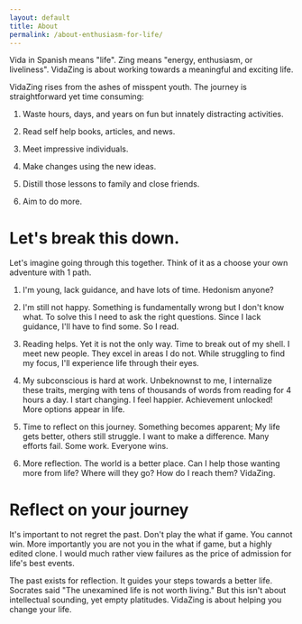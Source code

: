 ```yaml
---
layout: default
title: About
permalink: /about-enthusiasm-for-life/
---
```


Vida in Spanish means "life". Zing means "energy, enthusiasm, or liveliness". VidaZing is about working towards a meaningful and exciting life.

VidaZing rises from the ashes of misspent youth. The journey is straightforward yet time consuming:

1) Waste hours, days, and years on fun but innately distracting activities.

2) Read self help books, articles, and news.

3) Meet impressive individuals.

4) Make changes using the new ideas.

5) Distill those lessons to family and close friends.

6) Aim to do more.

# Let's break this down.

Let's imagine going through this together. Think of it as a choose your own adventure with 1 path.

1) I'm young, lack guidance, and have lots of time. Hedonism anyone?

2) I'm still not happy. Something is fundamentally wrong but I don't know what. To solve this I need to ask the right questions. Since I lack guidance, I'll have to find some. So I read.

3) Reading helps. Yet it is not the only way. Time to break out of my shell. I meet new people. They excel in areas I do not. While struggling to find my focus, I'll experience life through their eyes.

4) My subconscious is hard at work. Unbeknownst to me, I internalize these traits, merging with tens of thousands of words from reading for 4 hours a day. I start changing. I feel happier. Achievement unlocked! More options appear in life. 

5) Time to reflect on this journey. Something becomes apparent; My life gets better, others still struggle. I want to make a difference. Many efforts fail. Some work. Everyone wins.

6) More reflection. The world is a better place. Can I help those wanting more from life? Where will they go? How do I reach them? VidaZing.

# Reflect on your journey

It's important to not regret the past. Don't play the what if game. You cannot win. More importantly you are not you in the what if game, but a highly edited clone. I would much rather view failures as the price of admission for life's best events.

The past exists for reflection. It guides your steps towards a better life. Socrates said "The unexamined life is not worth living." But this isn't about intellectual sounding, yet empty platitudes. VidaZing is about helping you change your life.
